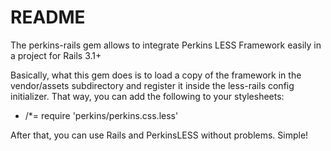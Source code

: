 README
======

The perkins-rails gem allows to integrate Perkins LESS Framework easily
in a project for Rails 3.1+

Basically, what this gem does is to load a copy of the framework in the
vendor/assets subdirectory and register it inside the less-rails config
initializer. That way, you can add the following to your stylesheets:

  * /*= require 'perkins/perkins.css.less'

After that, you can use Rails and PerkinsLESS without problems. Simple!

